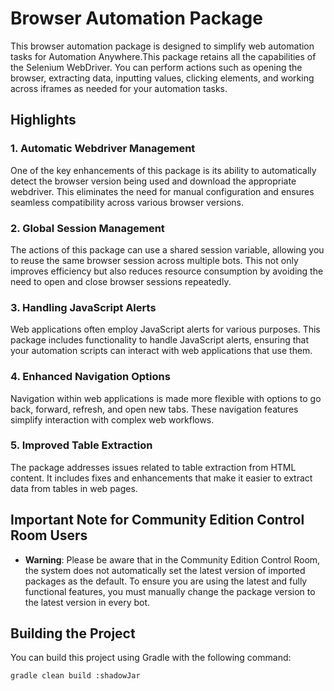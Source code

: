 # Browser Automation Package

This browser automation package is designed to simplify web automation tasks for Automation Anywhere.This package retains all the capabilities of the Selenium WebDriver. You can perform actions such as opening the browser, extracting data, inputting values, clicking elements, and working across iframes as needed for your automation tasks.

## Highlights

### 1. Automatic Webdriver Management

One of the key enhancements of this package is its ability to automatically detect the browser version being used and download the appropriate webdriver. This eliminates the need for manual configuration and ensures seamless compatibility across various browser versions.

### 2. Global Session Management

The actions of this package can use a shared session variable, allowing you to reuse the same browser session across multiple bots. This not only improves efficiency but also reduces resource consumption by avoiding the need to open and close browser sessions repeatedly.

### 3. Handling JavaScript Alerts

Web applications often employ JavaScript alerts for various purposes. This package includes functionality to handle JavaScript alerts, ensuring that your automation scripts can interact with web applications that use them.

### 4. Enhanced Navigation Options

Navigation within web applications is made more flexible with options to go back, forward, refresh, and open new tabs. These navigation features simplify interaction with complex web workflows.

### 5. Improved Table Extraction

The package addresses issues related to table extraction from HTML content. It includes fixes and enhancements that make it easier to extract data from tables in web pages.

## Important Note for Community Edition Control Room Users
- **Warning**: Please be aware that in the Community Edition Control Room, the system does not automatically set the latest version of imported packages as the default. To ensure you are using the latest and fully functional features, you must manually change the package version to the latest version in every bot.

  
## Building the Project

You can build this project using Gradle with the following command:

```bash
gradle clean build :shadowJar
```
